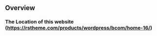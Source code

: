 
## Overview

### The Location of this website  (<https://rstheme.com/products/wordpress/bcom/home-16/>)
